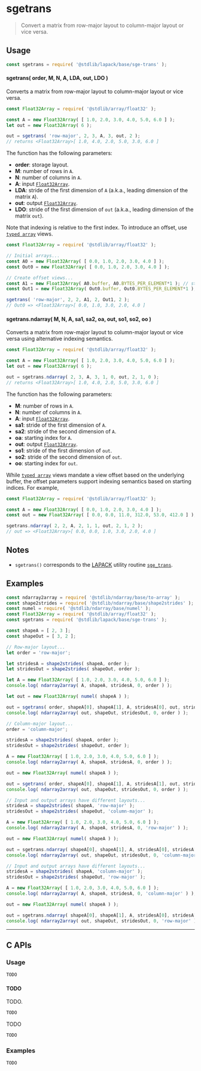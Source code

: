 <!--

@license Apache-2.0

Copyright (c) 2024 The Stdlib Authors.

Licensed under the Apache License, Version 2.0 (the "License");
you may not use this file except in compliance with the License.
You may obtain a copy of the License at

   http://www.apache.org/licenses/LICENSE-2.0

Unless required by applicable law or agreed to in writing, software
distributed under the License is distributed on an "AS IS" BASIS,
WITHOUT WARRANTIES OR CONDITIONS OF ANY KIND, either express or implied.
See the License for the specific language governing permissions and
limitations under the License.

-->

# sgetrans

> Convert a matrix from row-major layout to column-major layout or vice versa.

<section class="usage">

## Usage

```javascript
const sgetrans = require( '@stdlib/lapack/base/sge-trans' );
```

#### sgetrans( order, M, N, A, LDA, out, LDO )

Converts a matrix from row-major layout to column-major layout or vice versa.

```javascript
const Float32Array = require( '@stdlib/array/float32' );

const A = new Float32Array( [ 1.0, 2.0, 3.0, 4.0, 5.0, 6.0 ] );
let out = new Float32Array( 6 );

out = sgetrans( 'row-major', 2, 3, A, 3, out, 2 );
// returns <Float32Array>[ 1.0, 4.0, 2.0, 5.0, 3.0, 6.0 ]
```

The function has the following parameters:

-   **order**: storage layout.
-   **M**: number of rows in `A`.
-   **N**: number of columns in `A`.
-   **A**: input [`Float32Array`][mdn-float32array].
-   **LDA**: stride of the first dimension of `A` (a.k.a., leading dimension of the matrix `A`).
-   **out**: output [`Float32Array`][mdn-float32array].
-   **LDO**: stride of the first dimension of `out` (a.k.a., leading dimension of the matrix `out`).

Note that indexing is relative to the first index. To introduce an offset, use [`typed array`][mdn-typed-array] views.

<!-- eslint-disable stdlib/capitalized-comments -->

```javascript
const Float32Array = require( '@stdlib/array/float32' );

// Initial arrays...
const A0 = new Float32Array( [ 0.0, 1.0, 2.0, 3.0, 4.0 ] );
const Out0 = new Float32Array( [ 0.0, 1.0, 2.0, 3.0, 4.0 ] );

// Create offset views...
const A1 = new Float32Array( A0.buffer, A0.BYTES_PER_ELEMENT*1 ); // start at 2nd element
const Out1 = new Float32Array( Out0.buffer, Out0.BYTES_PER_ELEMENT*1 ); // start at 2nd element

sgetrans( 'row-major', 2, 2, A1, 2, Out1, 2 );
// Out0 => <Float32Array>[ 0.0, 1.0, 3.0, 2.0, 4.0 ]
```

#### sgetrans.ndarray( M, N, A, sa1, sa2, oa, out, so1, so2, oo )

Converts a matrix from row-major layout to column-major layout or vice versa using alternative indexing semantics.

```javascript
const Float32Array = require( '@stdlib/array/float32' );

const A = new Float32Array( [ 1.0, 2.0, 3.0, 4.0, 5.0, 6.0 ] );
let out = new Float32Array( 6 );

out = sgetrans.ndarray( 2, 3, A, 3, 1, 0, out, 2, 1, 0 );
// returns <Float32Array>[ 1.0, 4.0, 2.0, 5.0, 3.0, 6.0 ]
```

The function has the following parameters:

-   **M**: number of rows in `A`.
-   **N**: number of columns in `A`.
-   **A**: input [`Float32Array`][mdn-float32array].
-   **sa1**: stride of the first dimension of `A`.
-   **sa2**: stride of the second dimension of `A`.
-   **oa**: starting index for `A`.
-   **out**: output [`Float32Array`][mdn-float32array].
-   **so1**: stride of the first dimension of `out`.
-   **so2**: stride of the second dimension of `out`.
-   **oo**: starting index for `out`.

While [`typed array`][mdn-typed-array] views mandate a view offset based on the underlying buffer, the offset parameters support indexing semantics based on starting indices. For example,

```javascript
const Float32Array = require( '@stdlib/array/float32' );

const A = new Float32Array( [ 0.0, 1.0, 2.0, 3.0, 4.0 ] );
const out = new Float32Array( [ 0.0, 0.0, 11.0, 312.0, 53.0, 412.0 ] );

sgetrans.ndarray( 2, 2, A, 2, 1, 1, out, 2, 1, 2 );
// out => <Float32Array>[ 0.0, 0.0, 1.0, 3.0, 2.0, 4.0 ]
```

</section>

<!-- /.usage -->

<section class="notes">

## Notes

-   `sgetrans()` corresponds to the [LAPACK][lapack] utility routine [`sge_trans`][lapack-sge-trans].

</section>

<!-- /.notes -->

<section class="examples">

## Examples

<!-- eslint-disable max-len -->

<!-- eslint no-undef: "error" -->

```javascript
const ndarray2array = require( '@stdlib/ndarray/base/to-array' );
const shape2strides = require( '@stdlib/ndarray/base/shape2strides' );
const numel = require( '@stdlib/ndarray/base/numel' );
const Float32Array = require( '@stdlib/array/float32' );
const sgetrans = require( '@stdlib/lapack/base/sge-trans' );

const shapeA = [ 2, 3 ];
const shapeOut = [ 3, 2 ];

// Row-major layout...
let order = 'row-major';

let stridesA = shape2strides( shapeA, order );
let stridesOut = shape2strides( shapeOut, order );

let A = new Float32Array( [ 1.0, 2.0, 3.0, 4.0, 5.0, 6.0 ] );
console.log( ndarray2array( A, shapeA, stridesA, 0, order ) );

let out = new Float32Array( numel( shapeA ) );

out = sgetrans( order, shapeA[0], shapeA[1], A, stridesA[0], out, stridesOut[0] );
console.log( ndarray2array( out, shapeOut, stridesOut, 0, order ) );

// Column-major layout...
order = 'column-major';

stridesA = shape2strides( shapeA, order );
stridesOut = shape2strides( shapeOut, order );

A = new Float32Array( [ 1.0, 2.0, 3.0, 4.0, 5.0, 6.0 ] );
console.log( ndarray2array( A, shapeA, stridesA, 0, order ) );

out = new Float32Array( numel( shapeA ) );

out = sgetrans( order, shapeA[0], shapeA[1], A, stridesA[1], out, stridesOut[1] );
console.log( ndarray2array( out, shapeOut, stridesOut, 0, order ) );

// Input and output arrays have different layouts...
stridesA = shape2strides( shapeA, 'row-major' );
stridesOut = shape2strides( shapeOut, 'column-major' );

A = new Float32Array( [ 1.0, 2.0, 3.0, 4.0, 5.0, 6.0 ] );
console.log( ndarray2array( A, shapeA, stridesA, 0, 'row-major' ) );

out = new Float32Array( numel( shapeA ) );

out = sgetrans.ndarray( shapeA[0], shapeA[1], A, stridesA[0], stridesA[1], 0, out, stridesOut[0], stridesOut[1], 0 );
console.log( ndarray2array( out, shapeOut, stridesOut, 0, 'column-major' ) );

// Input and output arrays have different layouts...
stridesA = shape2strides( shapeA, 'column-major' );
stridesOut = shape2strides( shapeOut, 'row-major' );

A = new Float32Array( [ 1.0, 2.0, 3.0, 4.0, 5.0, 6.0 ] );
console.log( ndarray2array( A, shapeA, stridesA, 0, 'column-major' ) );

out = new Float32Array( numel( shapeA ) );

out = sgetrans.ndarray( shapeA[0], shapeA[1], A, stridesA[0], stridesA[1], 0, out, stridesOut[0], stridesOut[1], 0 );
console.log( ndarray2array( out, shapeOut, stridesOut, 0, 'row-major' ) );
```

</section>

<!-- /.examples -->

<!-- C interface documentation. -->

* * *

<section class="c">

## C APIs

<!-- Section to include introductory text. Make sure to keep an empty line after the intro `section` element and another before the `/section` close. -->

<section class="intro">

</section>

<!-- /.intro -->

<!-- C usage documentation. -->

<section class="usage">

### Usage

```c
TODO
```

#### TODO

TODO.

```c
TODO
```

TODO

```c
TODO
```

</section>

<!-- /.usage -->

<!-- C API usage notes. Make sure to keep an empty line after the `section` element and another before the `/section` close. -->

<section class="notes">

</section>

<!-- /.notes -->

<!-- C API usage examples. -->

<section class="examples">

### Examples

```c
TODO
```

</section>

<!-- /.examples -->

</section>

<!-- /.c -->

<!-- Section for related `stdlib` packages. Do not manually edit this section, as it is automatically populated. -->

<section class="related">

</section>

<!-- /.related -->

<!-- Section for all links. Make sure to keep an empty line after the `section` element and another before the `/section` close. -->

<section class="links">

[lapack]: https://www.netlib.org/lapack/explore-html/

[lapack-sge-trans]: https://github.com/OpenMathLib/OpenBLAS/blob/develop/lapack-netlib/LAPACKE/utils/lapacke_sge_trans.c

[mdn-float32array]: https://developer.mozilla.org/en-US/docs/Web/JavaScript/Reference/Global_Objects/Float32Array

[mdn-typed-array]: https://developer.mozilla.org/en-US/docs/Web/JavaScript/Reference/Global_Objects/TypedArray

</section>

<!-- /.links -->
